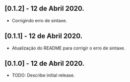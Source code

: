 ## [0.1.2] - 12 de Abril 2020.

* Corrigindo erro de sintaxe.

## [0.1.1] - 12 de Abril 2020.

* Atualização do README para corrigir o erro de sintaxe.

## [0.1.0] - 12 de Abril 2020.

* TODO: Describe initial release.
